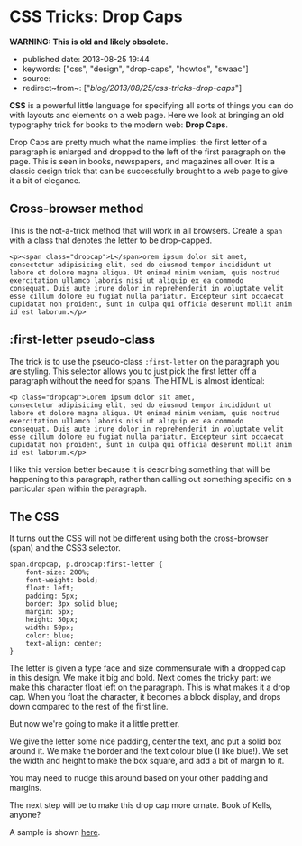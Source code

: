 CSS Tricks: Drop Caps
=====================

**WARNING: This is old and likely obsolete.**

-   published date: 2013-08-25 19:44
-   keywords: \[\"css\", \"design\", \"drop-caps\", \"howtos\", \"swaac\"\]
-   source:
-   redirect~from~: \[\"*blog/2013/08/25/css-tricks-drop-caps*\"\]

**CSS** is a powerful little language for specifying all sorts of things you can do with layouts and elements on a web page. Here we look at bringing an old typography trick for books to the modern web: **Drop Caps**.

Drop Caps are pretty much what the name implies: the first letter of a paragraph is enlarged and dropped to the left of the first paragraph on the page. This is seen in books, newspapers, and magazines all over. It is a classic design trick that can be successfully brought to a web page to give it a bit of elegance.

Cross-browser method
--------------------

This is the not-a-trick method that will work in all browsers. Create a `span` with a class that denotes the letter to be drop-capped.

``` {.example}
<p><span class="dropcap">L</span>orem ipsum dolor sit amet,
consectetur adipisicing elit, sed do eiusmod tempor incididunt ut
labore et dolore magna aliqua. Ut enimad minim veniam, quis nostrud
exercitation ullamco laboris nisi ut aliquip ex ea commodo
consequat. Duis aute irure dolor in reprehenderit in voluptate velit
esse cillum dolore eu fugiat nulla pariatur. Excepteur sint occaecat
cupidatat non proident, sunt in culpa qui officia deserunt mollit anim
id est laborum.</p>
```

:first-letter pseudo-class
--------------------------

The trick is to use the pseudo-class `:first-letter` on the paragraph you are styling. This selector allows you to just pick the first letter off a paragraph without the need for spans. The HTML is almost identical:

``` {.example}
<p class="dropcap">Lorem ipsum dolor sit amet,
consectetur adipisicing elit, sed do eiusmod tempor incididunt ut
labore et dolore magna aliqua. Ut enimad minim veniam, quis nostrud
exercitation ullamco laboris nisi ut aliquip ex ea commodo
consequat. Duis aute irure dolor in reprehenderit in voluptate velit
esse cillum dolore eu fugiat nulla pariatur. Excepteur sint occaecat
cupidatat non proident, sunt in culpa qui officia deserunt mollit anim
id est laborum.</p>
```

I like this version better because it is describing something that will be happening to this paragraph, rather than calling out something specific on a particular span within the paragraph.

The CSS
-------

It turns out the CSS will not be different using both the cross-browser (span) and the CSS3 selector.

``` {.css}
span.dropcap, p.dropcap:first-letter {
    font-size: 200%;
    font-weight: bold;
    float: left;
    padding: 5px;
    border: 3px solid blue;
    margin: 5px;
    height: 50px;
    width: 50px;
    color: blue;
    text-align: center;
}
```

The letter is given a type face and size commensurate with a dropped cap in this design. We make it big and bold. Next comes the tricky part: we make this character float left on the paragraph. This is what makes it a drop cap. When you float the character, it becomes a block display, and drops down compared to the rest of the first line.

But now we\'re going to make it a little prettier.

We give the letter some nice padding, center the text, and put a solid box around it. We make the border and the text colour blue (I like blue!). We set the width and height to make the box square, and add a bit of margin to it.

You may need to nudge this around based on your other padding and margins.

The next step will be to make this drop cap more ornate. Book of Kells, anyone?

A sample is shown [here](file:///downloads/code/2013-08-25-css-tricks-drop-caps/test.html).
